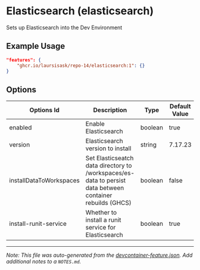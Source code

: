 
# Elasticsearch (elasticsearch)

Sets up Elasticsearch into the Dev Environment

## Example Usage

```json
"features": {
    "ghcr.io/laursisask/repo-14/elasticsearch:1": {}
}
```

## Options

| Options Id | Description | Type | Default Value |
|-----|-----|-----|-----|
| enabled | Enable Elasticsearch | boolean | true |
| version | Elasticsearch version to install | string | 7.17.23 |
| installDataToWorkspaces | Set Elasticseatch data directory to /workspaces/es-data to persist data between container rebuilds (GHCS) | boolean | false |
| install-runit-service | Whether to install a runit service for Elasticsearch | boolean | true |



---

_Note: This file was auto-generated from the [devcontainer-feature.json](https://github.com/laursisask/repo-14/blob/main/features/src/elasticsearch/devcontainer-feature.json).  Add additional notes to a `NOTES.md`._
